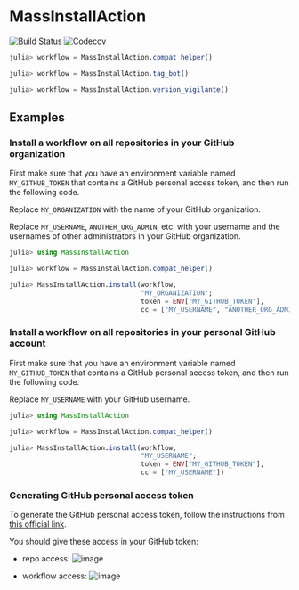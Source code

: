# MassInstallAction

[![Build Status](https://travis-ci.com/bcbi/MassInstallAction.jl.svg?branch=master)](https://travis-ci.com/bcbi/MassInstallAction.jl/branches)
[![Codecov](https://codecov.io/gh/bcbi/MassInstallAction.jl/branch/master/graph/badge.svg)](https://codecov.io/gh/bcbi/MassInstallAction.jl)

```julia
julia> workflow = MassInstallAction.compat_helper()

julia> workflow = MassInstallAction.tag_bot()

julia> workflow = MassInstallAction.version_vigilante()
```

## Examples

### Install a workflow on all repositories in your GitHub organization

First make sure that you have an environment variable
named `MY_GITHUB_TOKEN` that contains a GitHub personal
access token, and then run the following code.

Replace
`MY_ORGANIZATION` with the name of your GitHub
organization.

Replace `MY_USERNAME`, `ANOTHER_ORG_ADMIN`, etc. with your username and the
usernames of other administrators in your GitHub
organization.

```julia
julia> using MassInstallAction

julia> workflow = MassInstallAction.compat_helper()

julia> MassInstallAction.install(workflow,
                                 "MY_ORGANIZATION";
                                 token = ENV["MY_GITHUB_TOKEN"],
                                 cc = ["MY_USERNAME", "ANOTHER_ORG_ADMIN"])
```

### Install a workflow on all repositories in your personal GitHub account

First make sure that you have an environment variable
named `MY_GITHUB_TOKEN` that contains a GitHub personal
access token, and then run the following code.

Replace `MY_USERNAME` with your GitHub username.

```julia
julia> using MassInstallAction

julia> workflow = MassInstallAction.compat_helper()

julia> MassInstallAction.install(workflow,
                                 "MY_USERNAME";
                                 token = ENV["MY_GITHUB_TOKEN"],
                                 cc = ["MY_USERNAME"])
```


### Generating GitHub personal access token

To generate the GitHub personal access token, follow the instructions from [this official link](https://docs.github.com/en/free-pro-team@latest/github/authenticating-to-github/creating-a-personal-access-token).

You should give these access in your GitHub token:

- repo access:
![image](https://user-images.githubusercontent.com/16418197/97649382-329a0980-1a25-11eb-8bc1-70f36c882586.png)

- workflow access:
![image](https://user-images.githubusercontent.com/16418197/97649452-5eb58a80-1a25-11eb-8c19-93628a349d9b.png)
